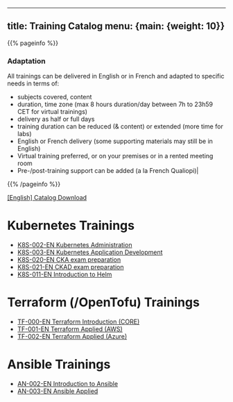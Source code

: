
---
title: Training Catalog
menu: {main: {weight: 10}}
---

{{% pageinfo %}}
### Adaptation
All trainings can be delivered in English or in French and adapted to specific needs in terms of:
- subjects covered, content
- duration, time zone (max 8 hours duration/day between 7h to 23h59 CET for virtual trainings)
- delivery as half or full days
- training duration can be reduced (& content) or extended (more time for labs)
- English or French delivery (some supporting materials may still be in English)
- Virtual training preferred, or on your premises or in a rented meeting room 
- Pre-/post-training support can be added (a la French Qualiopi)|

{{% /pageinfo %}}

<a class="btn btn-lg btn-secondary me-3 mb-4" href="cv.pdf">
  [English] Catalog Download <i class="fa-regular fa-newspaper"></i>
</a>


# Kubernetes Trainings
- <a href="tr_k8s-002-en_kubernetesadministration/" > K8S-002-EN Kubernetes Administration </a>
- <a href="tr_k8s-003-en_kubernetesapplicationdevelopment/" > K8S-003-EN Kubernetes Application Development </a>
- <a href="tr_k8s-020-en_ckaexampreparation/" > K8S-020-EN CKA exam preparation </a>
- <a href="tr_k8s-021-en_ckadexampreparation/" > K8S-021-EN CKAD exam preparation </a>
- <a href="tr_k8s-011-en_introductiontohelm/" > K8S-011-EN Introduction to Helm </a>

# Terraform (/OpenTofu) Trainings
- <a href="tr_tf-000-en_terraformintroductioncore/" > TF-000-EN Terraform Introduction (CORE) </a>
- <a href="tr_tf-001-en_terraformappliedaws/" > TF-001-EN Terraform Applied (AWS) </a>
- <a href="tr_tf-002-en_terraformappliedazure/" > TF-002-EN Terraform Applied (Azure) </a>

# Ansible Trainings
- <a href="tr_an-002-en_introductiontoansible/" > AN-002-EN Introduction to Ansible </a>
- <a href="tr_an-003-en_ansibleapplied/" > AN-003-EN Ansible Applied </a>
